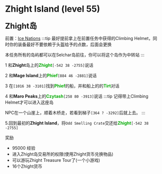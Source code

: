 # Zhight Island (level 55)
<span style="font-size: 25px;">**Zhight岛**</span>

前置：[Ice Nations](/quests/lvl31-40/level%2040%20-%20Ice%20Nations.html)
:::tip
最好提前拿上在前置任务中获得的Climbing Helmet，同时你的装备最好不要依赖于头盔给予的点数，后面会更换

本任务所有的岛屿都可以在Selchar岛前往，你可以将这个岛作为中转站
:::

1 和**Zhight**岛上的<font color=00AA00>**Zhight**</font>`[-542 38 -2755]`说话

2 和**Mage Island**上的<font color=00AA00>**Phief**</font>`[884 46 -2881]`说话

3 在`[1016 38 -3101]`找到<font color=00AA00>**Phief**</font>的船，并和船上的的<font color=00AA00>**Tirt**</font>对话

4 和**Maro Peaks**上的<font color=00AA00>**Czytash**</font>`[258 80 -3913]`说话
:::tip
记得带上Climbing Helmet才可以进入这座岛 

NPC在一个山崖上，顺着木桥走，若看到梯子`[364 ? -3292]`后就上去。
:::

5.回到最初的**Zhight Island**，将`Odd Smelling Crate`交还给<font color=00AA00>**Zhight**</font>`[-542 38 -2755]`

奖励
+ 95000 经验
+ 进入Zhight岛交易所的权限(使用Zhight货币兑换物品)
+ 可以游玩Zhight Treasure Tour了(一个小游戏)
+ 16个Zhight货币
